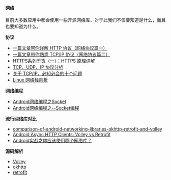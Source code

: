 #### 网络
目前大多数应用中都会使用一些开源网络库，对于此我们不仅要知道是什么，而且也要知道为什么。

**协议**
- [一篇文章带你详解 HTTP 协议（网络协议篇一）](https://www.jianshu.com/p/6e9e4156ece3)
- [一篇文章带你熟悉 TCP/IP 协议（网络协议篇二）](https://www.jianshu.com/p/9f3e879a4c9c)
- [HTTPS系列干货（一）：HTTPS 原理详解](https://zhuanlan.zhihu.com/p/27395037)
- [TCP、UDP、IP 协议分析](https://cloud.tencent.com/developer/article/1071325)
- [关于 TCP/IP，必知必会的十个问题](https://juejin.im/post/6844903490595061767#heading-0)
- [Linux 网络栈剖析](https://www.ibm.com/developerworks/cn/linux/l-linux-networking-stack/index.html)

**网络编程**
- [Android网络编程之Socket](https://segmentfault.com/a/1190000011350889)
- [Android网络编程之--Socket编程](https://www.jianshu.com/p/fb4dfab4eec1)

**流行网络库对比**
- [comparison-of-android-networking-libraries-okhttp-retrofit-and-volley](http://stackoverflow.com/questions/16902716/comparison-of-android-networking-libraries-okhttp-retrofit-and-volley)
- [Android Async HTTP Clients: Volley vs Retrofit](http://blog.csdn.net/hwz2311245/article/details/46845271)
- [Android实战之你应该使用哪个网络库？](https://segmentfault.com/a/1190000003965158)

**源码解析**

- [Volley](http://p.codekk.com/blogs/detail/54cfab086c4761e5001b2542)
- [okhttp](https://www.jianshu.com/p/82f74db14a18)
- [retrofit](https://github.com/android-cn/android-open-project-analysis/tree/master/tool-lib/network/retrofit)
